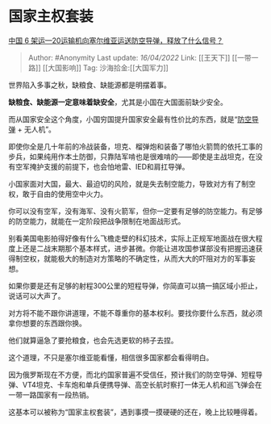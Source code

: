 # 国家主权套装
[中国 6 架运—20运输机向塞尔维亚运送防空导弹，释放了什么信号？](https://www.zhihu.com/question/527119096/answer/2434854215)

> Author: #Anonymity
> Last update: *16/04/2022*
> Link: [[王天下]] [[一带一路]] [[大国影响]]
> Tag:
> 沙海拾金:[[大国军力]]

世界陷入多事之秋，缺粮食、缺能源都是明摆着事。

**缺粮食、缺能源一定意味着缺安全**，尤其是小国在大国面前缺少安全。

而从国家安全这个角度，小国穷国提升国家安全最有性价比的东西，就是“[防空导弹](https://www.zhihu.com/search?q=%E9%98%B2%E7%A9%BA%E5%AF%BC%E5%BC%B9&search_source=Entity&hybrid_search_source=Entity&hybrid_search_extra=%7B%22sourceType%22%3A%22answer%22%2C%22sourceId%22%3A2434854215%7D) + 无人机”。

即使你全是几十年前的冷战装备，坦克、榴弹炮和装备了哪怕火箭筒的依托工事的步兵，如果纯用作本土防御，只靠陆军啃也是很难啃的——即使是主战坦克，在没有空军掩护支援的前提下，也会怕地雷、IED和肩扛导弹。

小国家面对大国，最大、最迫切的风险，就是失去制空能力，导致对方有了制空权，敢于自由的使用空中火力。

你可以没有空军，没有海军、没有火箭军，但你一定要有足够的防空能力。有足够的防空能力，就能在一定阶段把战争限制在地面战形式。

别看美国电影拍得好像有什么飞檐走壁的科幻技术，实际上正规军地面战在很大程度上还是二战末期那个基本样式，进步甚微。你能让进攻国参谋部没有把握迅速获得制空权，就能极大的制造对方策略的不确定性，从而大大的吓阻对方的军事妄想。

如果你要是还有足够的射程300公里的短程导弹，你简直可以搞一搞区域小拒止，说话可以大声了。

对方将不能不跟你讲道理，不能不尊重你的基本权利。要找你要什么东西，就必须拿你想要的东西跟你换。

他们就算逼急了要抢粮食，也会先选更软的柿子去捏。

这个道理，不只是塞尔维亚能看懂，相信很多国家都会看得明白。

因为俄罗斯现在不方便，而北约国家普遍不受信任，预计我们的防空导弹、短程导弹、VT4坦克、卡车炮和单兵便携导弹、高空长航时察打一体无人机和巡飞弹会在一带一路国家有一段热销。

这基本可以被称为“国家主权套装”，遇到事摸一摸硬硬的还在，晚上比较睡得着。
